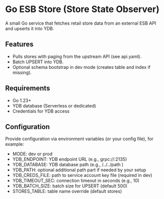 # Go ESB Store (Store State Observer)
A small Go service that fetches retail store data from an external ESB API and upserts it into YDB.
## Features
- Pulls stores with paging from the upstream API (see api.yaml).
- Batch UPSERT into YDB.
- Optional schema bootstrap in dev mode (creates table and index if missing).

## Requirements
- Go 1.23+
- YDB database (Serverless or dedicated)
- Credentials for YDB access

## Configuration
Provide configuration via environment variables (or your config file), for example:
- MODE: dev or prod
- YDB_ENDPOINT: YDB endpoint URL (e.g., grpc://<ydb-host>:2135)
- YDB_DATABASE: YDB database path (e.g., /../../path  )
- YDB_PATH: optional additional path part if needed by your setup
- YDB_CREDS_FILE: path to service account key file (required in dev)
- YDB_TIMEOUT_SEC: connection timeout in seconds (e.g., 10)
- YDB_BATCH_SIZE: batch size for UPSERT (default 500)
- STORES_TABLE: table name override (default stores)
